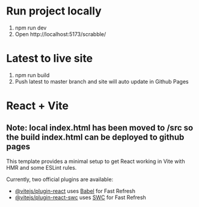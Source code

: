 # Run project locally
1. npm run dev
2. Open http://localhost:5173/scrabble/

# Latest to live site
1. npm run build
2. Push latest to master branch and site will auto update in Github Pages

# React + Vite
## Note: local index.html has been moved to /src so the build index.html can be deployed to github pages


This template provides a minimal setup to get React working in Vite with HMR and some ESLint rules.

Currently, two official plugins are available:

- [@vitejs/plugin-react](https://github.com/vitejs/vite-plugin-react/blob/main/packages/plugin-react/README.md) uses [Babel](https://babeljs.io/) for Fast Refresh
- [@vitejs/plugin-react-swc](https://github.com/vitejs/vite-plugin-react-swc) uses [SWC](https://swc.rs/) for Fast Refresh
